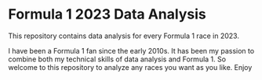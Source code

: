# Formula 1 2023 Data Analysis
This repository contains data analysis for every Formula 1 race in 2023.

I have been a Formula 1 fan since the early 2010s. It has been my passion to combine both my technical skills of data analysis and Formula 1. So welcome to this repository to analyze any races you want as you like. Enjoy

